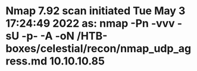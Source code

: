 # Nmap 7.92 scan initiated Tue May  3 17:24:49 2022 as: nmap -Pn -vvv -sU -p- -A -oN /HTB-boxes/celestial/recon/nmap_udp_agress.md 10.10.10.85

